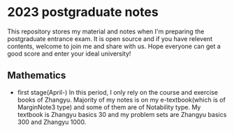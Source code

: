 # 2023 postgraduate notes
This repository stores my material and notes when I'm preparing the postgraduate entrance exam. It is open source and if you have relevent contents, welcome to join me and share with us. Hope everyone can get a good score and enter your ideal university!

## Mathematics
* first stage(April-)
In this period, I only rely on the course and exercise books of Zhangyu. Majority of my notes is on my e-textbook(which is of MarginNote3 type) and some of them are of Notability type. My textbook is Zhangyu basics 30 and my problem sets are Zhangyu basics 300 and Zhangyu 1000.
